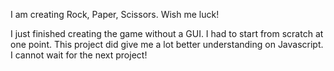 I am creating Rock, Paper, Scissors. 
Wish me luck!

I just finished creating the game without a GUI.
I had to start from scratch at one point.
This project did give me a lot better understanding on Javascript.
I cannot wait for the next project!